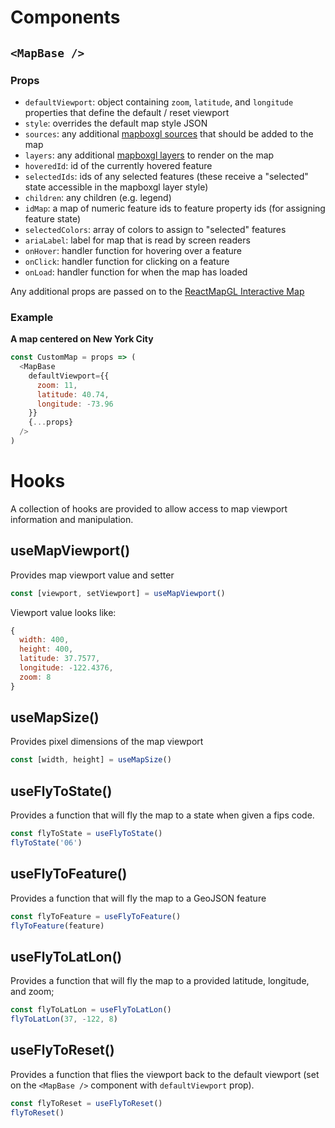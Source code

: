 # Components

## `<MapBase />`

### Props

- `defaultViewport`: object containing `zoom`, `latitude`, and `longitude` properties that define the default / reset viewport
- `style`: overrides the default map style JSON
- `sources`: any additional [mapboxgl sources](https://docs.mapbox.com/mapbox-gl-js/style-spec/sources/) that should be added to the map
- `layers`: any additional [mapboxgl layers](https://docs.mapbox.com/mapbox-gl-js/style-spec/layers/) to render on the map
- `hoveredId`: id of the currently hovered feature
- `selectedIds`: ids of any selected features (these receive a "selected" state accessible in the mapboxgl layer style)
- `children`: any children (e.g. legend)
- `idMap`: a map of numeric feature ids to feature property ids (for assigning feature state)
- `selectedColors`: array of colors to assign to "selected" features
- `ariaLabel`: label for map that is read by screen readers
- `onHover`: handler function for hovering over a feature
- `onClick`: handler function for clicking on a feature
- `onLoad`: handler function for when the map has loaded

Any additional props are passed on to the [ReactMapGL Interactive Map](https://visgl.github.io/react-map-gl/docs/api-reference/interactive-map)

### Example

**A map centered on New York City**

```js
const CustomMap = props => (
  <MapBase
    defaultViewport={{
      zoom: 11,
      latitude: 40.74,
      longitude: -73.96
    }}
    {...props}
  />
)
```

# Hooks

A collection of hooks are provided to allow access to map viewport information and manipulation.

## useMapViewport()

Provides map viewport value and setter

```js
const [viewport, setViewport] = useMapViewport()
```

Viewport value looks like:

```js
{
  width: 400,
  height: 400,
  latitude: 37.7577,
  longitude: -122.4376,
  zoom: 8
}
```

## useMapSize()

Provides pixel dimensions of the map viewport

```js
const [width, height] = useMapSize()
```

## useFlyToState()

Provides a function that will fly the map to a state when given a fips code.

```js
const flyToState = useFlyToState()
flyToState('06')
```

## useFlyToFeature()

Provides a function that will fly the map to a GeoJSON feature

```js
const flyToFeature = useFlyToFeature()
flyToFeature(feature)
```

## useFlyToLatLon()

Provides a function that will fly the map to a provided latitude, longitude, and zoom;

```js
const flyToLatLon = useFlyToLatLon()
flyToLatLon(37, -122, 8)
```

## useFlyToReset()

Provides a function that flies the viewport back to the default viewport (set on the `<MapBase />` component with `defaultViewport` prop).

```js
const flyToReset = useFlyToReset()
flyToReset()
```
